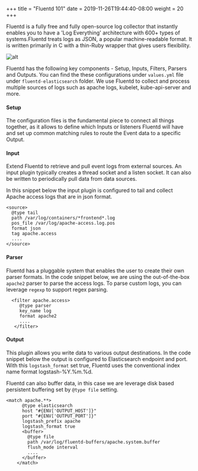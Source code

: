 +++
title = "Fluentd 101"
date = 2019-11-26T19:44:40-08:00
weight = 20
+++

Fluentd is a fully free and fully open-source log collector that instantly enables you to have a 'Log Everything' architecture with 600+ types of systems.Fluentd treats logs as JSON, a popular machine-readable format. It is written primarily in C with a thin-Ruby wrapper that gives users flexibility.

![alt](https://ant332.s3-us-west-2.amazonaws.com/ant332-lab-guide-artifacts/fluentd-architecture.png)

Fluentd has the following key components - Setup, Inputs, Filters, Parsers and Outputs. You can find the these configurations under ```values.yml``` file under ```fluentd-elasticsearch``` folder. We use Fluentd to collect and process multiple sources of logs such as apache logs, kubelet, kube-api-server and more.

#### Setup
The configuration files is the fundamental piece to connect all things together, as it allows to define which Inputs or listeners Fluentd will have and set up common matching rules to route the Event data to a specific Output.

#### Input
Extend Fluentd to retrieve and pull event logs from external sources. An input plugin typically creates a thread socket and a listen socket. It can also be written to periodically pull data from data sources.

In this snippet below the input plugin is configured to tail and collect Apache access logs that are in json format.
```
<source>
  @type tail
  path /var/log/containers/*frontend*.log
  pos_file /var/log/apache-access.log.pos
  format json
  tag apache.access
  ....
</source>
```

#### Parser
Fluentd has a pluggable system that enables the user to create their own parser formats. In the code snippet below, we are using the out-of-the-box ```apache2``` parser to parse the access logs. To parse custom logs, you can leverage ```regexp``` to support regex parsing.

```
  <filter apache.access>
     @type parser
     key_name log
     format apache2
     ....
   </filter>
```

#### Output
This plugin allows you write data to various output destinations.
In the code snippet below the output is configured to Elasticsearch endpoint and port. With this ```logstash_format``` set true, Fluentd uses the conventional index name format logstash-%Y.%m.%d.

Fluentd can also buffer data, in this case we are leverage disk based persistent buffering set by ```@type file``` setting.
```
<match apache.**>
      @type elasticsearch
      host "#{ENV['OUTPUT_HOST']}"
      port "#{ENV['OUTPUT_PORT']}"
      logstash_prefix apache
      logstash_format true
      <buffer>
        @type file
        path /var/log/fluentd-buffers/apache.system.buffer
        flush_mode interval
        ....
      </buffer>
    </match>
```
